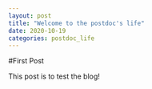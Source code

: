 ```yaml
---
layout: post
title: "Welcome to the postdoc's life"
date: 2020-10-19
categories: postdoc_life
---
```


#First Post


This post is to test the blog!
